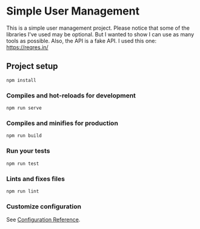 # Simple User Management

This is a simple user management project. Please notice that some of the libraries I've used may be optional. But I wanted to show I can use as many tools as possible. Also, the API is a fake API. I used this one: https://reqres.in/

## Project setup
```
npm install
```

### Compiles and hot-reloads for development
```
npm run serve
```

### Compiles and minifies for production
```
npm run build
```

### Run your tests
```
npm run test
```

### Lints and fixes files
```
npm run lint
```

### Customize configuration
See [Configuration Reference](https://cli.vuejs.org/config/).
